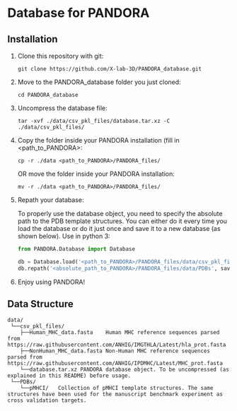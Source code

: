 # Database for PANDORA

## Installation


1) Clone this repository with git:
   ```
   git clone https://github.com/X-lab-3D/PANDORA_database.git
   ```
   
2) Move to the PANDORA_database folder you just cloned:
   ```
   cd PANDORA_database
   ```

3) Uncompress the database file:
   ```
   tar -xvf ./data/csv_pkl_files/database.tar.xz -C ./data/csv_pkl_files/
   ```

4) Copy the folder inside your PANDORA installation (fill in <path_to_PANDORA>:
   ```
   cp -r ./data <path_to_PANDORA>/PANDORA_files/
   ```
   OR move the folder inside your PANDORA installation:
   ```
   mv -r ./data <path_to_PANDORA>/PANDORA_files/
   ```
   
5) Repath your database:

   To properly use the database object, you need to specify the absolute path to the PDB template structures.
   You can either do it every time you load the database or do it just once and save it to a new database (as shown below).
   Use in python 3:
   ```python
   from PANDORA.Database import Database

   db = Database.load('<path_to_PANDORA>/PANDORA_files/data/csv_pkl_files/database.pkl')
   db.repath('<absolute_path_to_PANDORA>/PANDORA_files/data/PDBs', save='<path_to_PANDORA>/PANDORA_files/data/csv_pkl_files/database_repath.pkl')
   ```
6) Enjoy using PANDORA!

## Data Structure

```
data/  
 └──csv_pkl_files/  
    ├──Human_MHC_data.fasta    Human MHC reference sequences parsed from https://raw.githubusercontent.com/ANHIG/IMGTHLA/Latest/hla_prot.fasta  
    ├──NonHuman_MHC_data.fasta Non-Human MHC reference sequences parsed from https://raw.githubusercontent.com/ANHIG/IPDMHC/Latest/MHC_prot.fasta  
    └──database.tar.xz PANDORA database object. To be uncompressed (as explained in this README) before usage.  
 └──PDBs/  
    └──pMHCI/   Collection of pMHCI template structures. The same structures have been used for the manuscript benchmark experiment as cross validation targets.  
```
